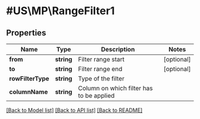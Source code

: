 # #US\MP\RangeFilter1

## Properties

Name | Type | Description | Notes
------------ | ------------- | ------------- | -------------
**from** | **string** | Filter range start | [optional]
**to** | **string** | Filter range end | [optional]
**rowFilterType** | **string** | Type of the filter |
**columnName** | **string** | Column on which filter has to be applied |


[[Back to Model list]](../) [[Back to API list]](../../Api/US/MP) [[Back to README]](../../README.md)
